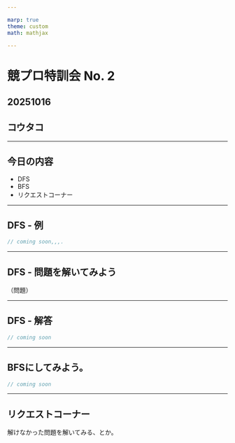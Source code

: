 ```yaml
---

marp: true
theme: custom
math: mathjax

---
```


# 競プロ特訓会 No. 2

## 20251016

## コウタコ

---

## 今日の内容

* DFS
* BFS
* リクエストコーナー

---

## DFS - 例

```cpp
// coming soon,,,.
```

---

## DFS - 問題を解いてみよう

（問題）

---

## DFS - 解答

```cpp
// coming soon
```

---

## BFSにしてみよう。

```cpp
// coming soon
```

---

## リクエストコーナー

解けなかった問題を解いてみる、とか。
